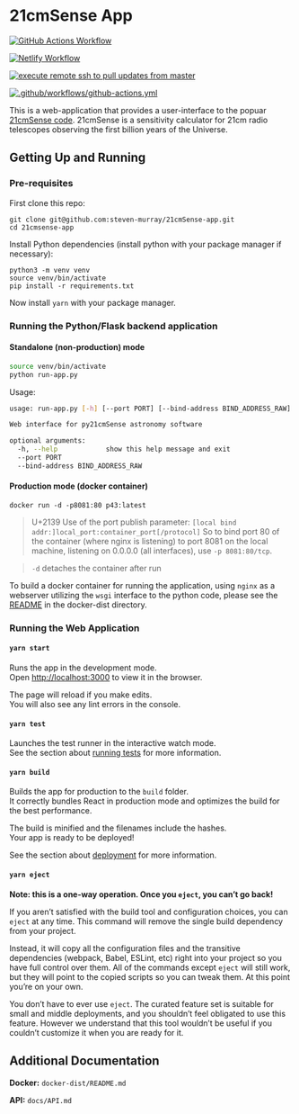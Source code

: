 # 21cmSense App

[![GitHub Actions Workflow](label=Build&Deploy)](https://github.com/steven-murray/21cmSense-app/actions/workflows/github-actions.yml)

[![Netlify Workflow](label=Netlify)](https://app.netlify.com/sites/21cmsense/deploys)

[![execute remote ssh to pull updates from master](https://github.com/steven-murray/21cmsense-app/actions/workflows/backend-deploy.yml/badge.svg)](https://github.com/steven-murray/21cmSense-app/actions/workflows/backend-deploy.yml)

[![.github/workflows/github-actions.yml](https://github.com/steven-murray/21cmSense-app/actions/workflows/github-actions.yml/badge.svg)](https://github.com/steven-murray/21cmSense-app/actions/workflows/github-actions.yml)

This is a web-application that provides a user-interface to the popuar [21cmSense code](https://github.com/steven-murray/21cmSense).
21cmSense is a sensitivity calculator for 21cm radio telescopes observing the first
billion years of the Universe.
		
## Getting Up and Running
### Pre-requisites

First clone this repo:

```
git clone git@github.com:steven-murray/21cmSense-app.git
cd 21cmsense-app
```

Install Python dependencies (install python with your package manager if necessary):

```
python3 -m venv venv
source venv/bin/activate
pip install -r requirements.txt
```

Now install `yarn` with your package manager.

### Running the Python/Flask backend application

#### Standalone (non-production) mode
```bash
source venv/bin/activate
python run-app.py
```


Usage:
```bash
usage: run-app.py [-h] [--port PORT] [--bind-address BIND_ADDRESS_RAW]

Web interface for py21cmSense astronomy software

optional arguments:
  -h, --help            show this help message and exit
  --port PORT
  --bind-address BIND_ADDRESS_RAW
```


#### Production mode (docker container)

`docker run -d -p8081:80 p43:latest`

> U+2139 Use of the port publish parameter: `[local bind addr:]local_port:container_port[/protocol]`
> So to bind port 80 of the container (where nginx is listening) to port 8081 on the local machine,
> listening on 0.0.0.0 (all interfaces), use `-p 8081:80/tcp`.

> `-d` detaches the container after run


To build a docker container for running the application, using `nginx` as a webserver 
utilizing the `wsgi` interface to the python code, please see the [README](docker-dist/README.md) in the 
docker-dist directory.


### Running the Web Application

#### `yarn start`

Runs the app in the development mode.\
Open [http://localhost:3000](http://localhost:3000) to view it in the browser.

The page will reload if you make edits.\
You will also see any lint errors in the console.


#### `yarn test`

Launches the test runner in the interactive watch mode.\
See the section about [running tests](https://facebook.github.io/create-react-app/docs/running-tests) for more information.

#### `yarn build`

Builds the app for production to the `build` folder.\
It correctly bundles React in production mode and optimizes the build for the best performance.

The build is minified and the filenames include the hashes.\
Your app is ready to be deployed!

See the section about [deployment](https://facebook.github.io/create-react-app/docs/deployment) for more information.

#### `yarn eject`

**Note: this is a one-way operation. Once you `eject`, you can’t go back!**

If you aren’t satisfied with the build tool and configuration choices, you can `eject` at any time. This command will remove the single build dependency from your project.

Instead, it will copy all the configuration files and the transitive dependencies (webpack, Babel, ESLint, etc) right into your project so you have full control over them. All of the commands except `eject` will still work, but they will point to the copied scripts so you can tweak them. At this point you’re on your own.

You don’t have to ever use `eject`. The curated feature set is suitable for small and middle deployments, and you shouldn’t feel obligated to use this feature. However we understand that this tool wouldn’t be useful if you couldn’t customize it when you are ready for it.

## Additional Documentation

**Docker:** `docker-dist/README.md`

**API:** `docs/API.md`